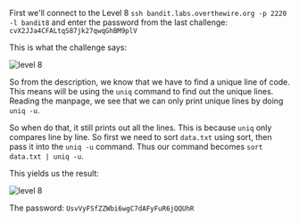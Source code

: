 First we'll connect to the Level 8 ```ssh bandit.labs.overthewire.org -p 2220 -l bandit8``` and enter the password from the last challenge: ```cvX2JJa4CFALtqS87jk27qwqGhBM9plV```

This is what the challenge says:

![level 8](https://user-images.githubusercontent.com/41026969/50865964-0a37ab80-1376-11e9-9151-861ef168f447.png)

So from the description, we know that we have to find a unique line of code. This means will be using the ```uniq``` command to find out the unique lines. Reading the manpage, we see that we can only print unique lines by doing ```uniq -u```. 

So when do that, it still prints out all the lines. This is because ```uniq``` only compares line by line. So first we need to sort ```data.txt``` using sort, then pass it into the ```uniq -u``` command. Thus our command becomes ```sort data.txt | uniq -u```.

This yields us the result:

![level 8](https://user-images.githubusercontent.com/41026969/50866440-f2612700-1377-11e9-8b2c-7eaf9e62cd33.png)

The password: ```UsvVyFSfZZWbi6wgC7dAFyFuR6jQQUhR```
